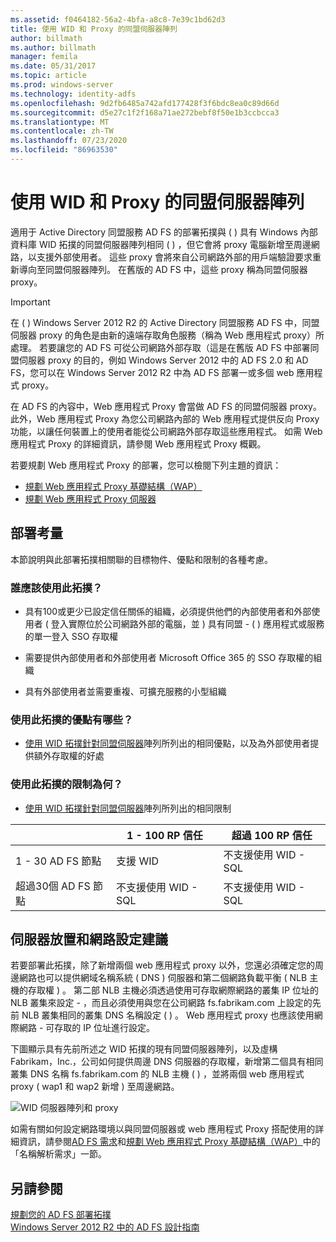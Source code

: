 ```yaml
---
ms.assetid: f0464182-56a2-4bfa-a8c8-7e39c1bd62d3
title: 使用 WID 和 Proxy 的同盟伺服器陣列
author: billmath
ms.author: billmath
manager: femila
ms.date: 05/31/2017
ms.topic: article
ms.prod: windows-server
ms.technology: identity-adfs
ms.openlocfilehash: 9d2fb6485a742afd177428f3f6bdc8ea0c89d66d
ms.sourcegitcommit: d5e27c1f2f168a71ae272bebf8f50e1b3ccbcca3
ms.translationtype: MT
ms.contentlocale: zh-TW
ms.lasthandoff: 07/23/2020
ms.locfileid: "86963530"
---
```

# <a name="federation-server-farm-using-wid-and-proxies"></a>使用 WID 和 Proxy 的同盟伺服器陣列

適用于 Active Directory 同盟服務 AD FS 的部署拓撲與 \( \) 具有 Windows 內部資料庫 WID 拓撲的同盟伺服器陣列相同 \( \) ，但它會將 proxy 電腦新增至周邊網路，以支援外部使用者。 這些 proxy 會將來自公司網路外部的用戶端驗證要求重新導向至同盟伺服器陣列。 在舊版的 AD FS 中，這些 proxy 稱為同盟伺服器 proxy。  
  
> [!IMPORTANT]  
> 在 \( \) Windows Server 2012 R2 的 Active Directory 同盟服務 AD FS 中，同盟伺服器 proxy 的角色是由新的遠端存取角色服務（稱為 Web 應用程式 proxy）所處理。 若要讓您的 AD FS 可從公司網路外部存取（這是在舊版 AD FS 中部署同盟伺服器 proxy 的目的，例如 Windows Server 2012 中的 AD FS 2.0 和 AD FS，您可以在 Windows Server 2012 R2 中為 AD FS 部署一或多個 web 應用程式 proxy。  
>   
> 在 AD FS 的內容中，Web 應用程式 Proxy 會當做 AD FS 的同盟伺服器 proxy。 此外，Web 應用程式 Proxy 為您公司網路內部的 Web 應用程式提供反向 Proxy 功能，以讓任何裝置上的使用者能從公司網路外部存取這些應用程式。 如需 Web 應用程式 Proxy 的詳細資訊，請參閱 Web 應用程式 Proxy 概觀。  
>   
> 若要規劃 Web 應用程式 Proxy 的部署，您可以檢閱下列主題的資訊：  
>   
> -   [規劃 Web 應用程式 Proxy 基礎結構（WAP）](/previous-versions/orphan-topics/ws.11/dn383648(v=ws.11))  
> -   [規劃 Web 應用程式 Proxy 伺服器](/previous-versions/orphan-topics/ws.11/dn383647(v=ws.11))  
  
## <a name="deployment-considerations"></a>部署考量  
本節說明與此部署拓撲相關聯的目標物件、優點和限制的各種考慮。  
  
### <a name="who-should-use-this-topology"></a>誰應該使用此拓撲？  
  
-   具有100或更少已設定信任關係的組織，必須提供他們的內部使用者和外部使用者 \( 登入實際位於公司網路外部的電腦，並 \) 具有同盟 \- \( \) 應用程式或服務的單一登入 SSO 存取權  
  
-   需要提供內部使用者和外部使用者 Microsoft Office 365 的 SSO 存取權的組織  
  
-   具有外部使用者並需要重複、可擴充服務的小型組織  
  
### <a name="what-are-the-benefits-of-using-this-topology"></a>使用此拓撲的優點有哪些？  
  
-   [使用 WID 拓撲針對同盟伺服器](Federation-Server-Farm-Using-WID.md)陣列所列出的相同優點，以及為外部使用者提供額外存取權的好處  
  
### <a name="what-are-the-limitations-of-using-this-topology"></a>使用此拓撲的限制為何？  
  
-   [使用 WID 拓撲針對同盟伺服器](Federation-Server-Farm-Using-WID.md)陣列所列出的相同限制  

||1 \- 100 RP 信任|超過 100 RP 信任 
| ----- |-----| ------ |
|1 \- 30 AD FS 節點|支援 WID|不支援使用 WID \- SQL 
|超過30個 AD FS 節點|不支援使用 WID \- SQL|不支援使用 WID \- SQL  
  
## <a name="server-placement-and-network-layout-recommendations"></a>伺服器放置和網路設定建議  
若要部署此拓撲，除了新增兩個 web 應用程式 proxy 以外，您還必須確定您的周邊網路也可以提供網域名稱系統 \( DNS \) 伺服器和第二個網路負載平衡 \( NLB 主機的存取權 \) 。 第二部 NLB 主機必須透過使用可存取網際網路的叢集 IP 位址的 NLB 叢集來設定 \- ，而且必須使用與您在公司網路 fs.fabrikam.com 上設定的先前 NLB 叢集相同的叢集 DNS 名稱設定 \( \) 。 Web 應用程式 proxy 也應該使用網際網路 \- 可存取的 IP 位址進行設定。  
  
下圖顯示具有先前所述之 WID 拓撲的現有同盟伺服器陣列，以及虛構 Fabrikam，Inc.，公司如何提供周邊 DNS 伺服器的存取權，新增第二個具有相同叢集 DNS 名稱 fs.fabrikam.com 的 NLB 主機 \( \) ，並將兩個 web 應用程式 proxy \( wap1 和 wap2 新增 \) 至周邊網路。  
  
![WID 伺服器陣列和 proxy](media/WIDFarmADFSBlue.gif)  
  
如需有關如何設定網路環境以與同盟伺服器或 web 應用程式 Proxy 搭配使用的詳細資訊，請參閱[AD FS 需求](AD-FS-Requirements.md)和[規劃 Web 應用程式 Proxy 基礎結構（WAP）](/previous-versions/orphan-topics/ws.11/dn383648(v=ws.11))中的「名稱解析需求」一節。  
  
## <a name="see-also"></a>另請參閱  
[規劃您的 AD FS 部署拓撲](Plan-Your-AD-FS-Deployment-Topology.md)  
[Windows Server 2012 R2 中的 AD FS 設計指南](AD-FS-Design-Guide-in-Windows-Server-2012-R2.md)  
  
